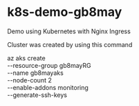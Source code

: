 # k8s-demo-gb8may
Demo using Kubernetes with Nginx Ingress

Cluster was created by using this command

az aks create \
    --resource-group gb8mayRG \
    --name gb8mayaks \
    --node-count 2 \
    --enable-addons monitoring \
    --generate-ssh-keys
